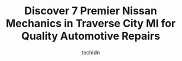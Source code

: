 ---
layout: ampstory
image: https://images.unsplash.com/photo-1630686120465-89debf3b32a8?ixlib=rb-4.0.3&ixid=MnwxMjA3fDB8MHxwaG90by1wYWdlfHx8fGVufDB8fHx8&auto=format&fit=crop&w=640&h=853&q=80
author: techidn
featured: false
description: When it comes to finding reliable automotive experts in Traverse City MI, USA, look no further than the 7 best Nissan Mechanic in the area. With their exceptional skills and dedication to pr
title: Discover 7 Premier Nissan Mechanics in Traverse City MI for Quality Automotive Repairs
cover:
   title: Discover 7 Premier Nissan Mechanics in Traverse City MI for Quality Automotive Repairs
   subtitle: Rickpate
   background: https://images.unsplash.com/photo-1630686120465-89debf3b32a8?ixlib=rb-4.0.3&ixid=MnwxMjA3fDB8MHxwaG90by1wYWdlfHx8fGVufDB8fHx8&auto=format&fit=crop&w=640&h=853&q=80

pages: 
 - layout: thirds
   top: <h1>#1 Marathon Automotive</h1>
   bottom: "<p>Beware of unnecessary repairs. My Ford Expedition was involved in a parking lot collision and my insurance company mostly worked with Gerber. They dont do alignments, th</p>"
   background: https://www.knot35.com/toplist/wp-content/uploads/2023/06/best-nissan-mechanic-1-in-traverse-city-mi-1685834356.png
   backgroundblur: true
 - layout: thirds
   top: <h1>#2 Serra Nissan of Traverse City</h1>
   bottom: "<p>1301 S Garfield Ave, Traverse City, MI 49686, United States</p>"
   background: https://www.knot35.com/toplist/wp-content/uploads/2023/06/best-nissan-mechanic-2-in-traverse-city-mi-1685834358.jpeg
   cta:
      link: https://www.knot35.com/toplist/discover-7-premier-nissan-mechanics-in-traverse-city-mi-for-quality-automotive-repairs/
      text: Discover 7 Premier Nissan Mechanics in Traverse City MI for Quality Automotive Repairs
 - layout: thirds
   top: <h1>#3 Redmond Automotive</h1>
   bottom: "<p>440 W Fourteenth St, Traverse City, MI 49684, United States</p>"
   background: https://www.knot35.com/toplist/wp-content/uploads/2023/06/best-nissan-mechanic-3-in-traverse-city-mi-1685834359.jpeg
   cta:
      link: https://www.knot35.com/toplist/discover-7-premier-nissan-mechanics-in-traverse-city-mi-for-quality-automotive-repairs/
      text: Discover 7 Premier Nissan Mechanics in Traverse City MI for Quality Automotive Repairs
 - layout: thirds
   top: <h1>#4 Garfield Auto Service Center</h1>
   bottom: "<p>725 S Garfield Ave, Traverse City, MI 49686, United States</p>"
   background: https://images.unsplash.com/photo-1609083590460-7b8cc0ca65f8?ixlib=rb-4.0.3&ixid=MnwxMjA3fDB8MHxwaG90by1wYWdlfHx8fGVufDB8fHx8&auto=format&fit=crop&w=640&h=853&q=80
   cta:
      link: https://www.knot35.com/toplist/discover-7-premier-nissan-mechanics-in-traverse-city-mi-for-quality-automotive-repairs/
      text: Discover 7 Premier Nissan Mechanics in Traverse City MI for Quality Automotive Repairs
 - layout: thirds
   top: <h1>#5 Traverse City Public Service Garage</h1>
   bottom: "<p>2450 Diamond Dr, Traverse City, MI 49684, United States</p>"
   background: https://images.unsplash.com/photo-1509114397022-ed747cca3f65?ixlib=rb-4.0.3&ixid=MnwxMjA3fDB8MHxwaG90by1wYWdlfHx8fGVufDB8fHx8&auto=format&fit=crop&w=640&h=853&q=80
   cta:
      link: https://www.knot35.com/toplist/discover-7-premier-nissan-mechanics-in-traverse-city-mi-for-quality-automotive-repairs/
      text: Discover 7 Premier Nissan Mechanics in Traverse City MI for Quality Automotive Repairs
 - layout: thirds
   top: <h1>#6 Car Repairs Inc</h1>
   bottom: "<p>4152 Cedar Run Rd, Traverse City, MI 49684, United States</p>"
   background: https://images.unsplash.com/photo-1567360425618-1594206637d2?ixlib=rb-4.0.3&ixid=MnwxMjA3fDB8MHxwaG90by1wYWdlfHx8fGVufDB8fHx8&auto=format&fit=crop&w=640&h=853&q=80
   cta:
      link: https://www.knot35.com/toplist/discover-7-premier-nissan-mechanics-in-traverse-city-mi-for-quality-automotive-repairs/
      text: Discover 7 Premier Nissan Mechanics in Traverse City MI for Quality Automotive Repairs
 - layout: thirds
   top: <h1>#7 Worldwide Import Automotive</h1>
   bottom: "<p>911 Lynch Dr, Traverse City, MI 49686, United States</p>"
   background: https://images.unsplash.com/photo-1489648022186-8f49310909a0?ixlib=rb-4.0.3&ixid=MnwxMjA3fDB8MHxwaG90by1wYWdlfHx8fGVufDB8fHx8&auto=format&fit=crop&w=640&h=853&q=80
   cta:
      link: https://www.knot35.com/toplist/discover-7-premier-nissan-mechanics-in-traverse-city-mi-for-quality-automotive-repairs/
      text: Discover 7 Premier Nissan Mechanics in Traverse City MI for Quality Automotive Repairs
 - layout: thirds
   middle: Continue reading...
   background: https://images.unsplash.com/photo-1533998839656-76f5e4b2bccb?ixlib=rb-4.0.3&ixid=MnwxMjA3fDB8MHxwaG90by1wYWdlfHx8fGVufDB8fHx8&auto=format&fit=crop&w=640&h=853&q=80
   cta:
      link: https://www.knot35.com/toplist/discover-7-premier-nissan-mechanics-in-traverse-city-mi-for-quality-automotive-repairs/
      text: Discover 7 Premier Nissan Mechanics in Traverse City MI for Quality Automotive Repairs
      
---